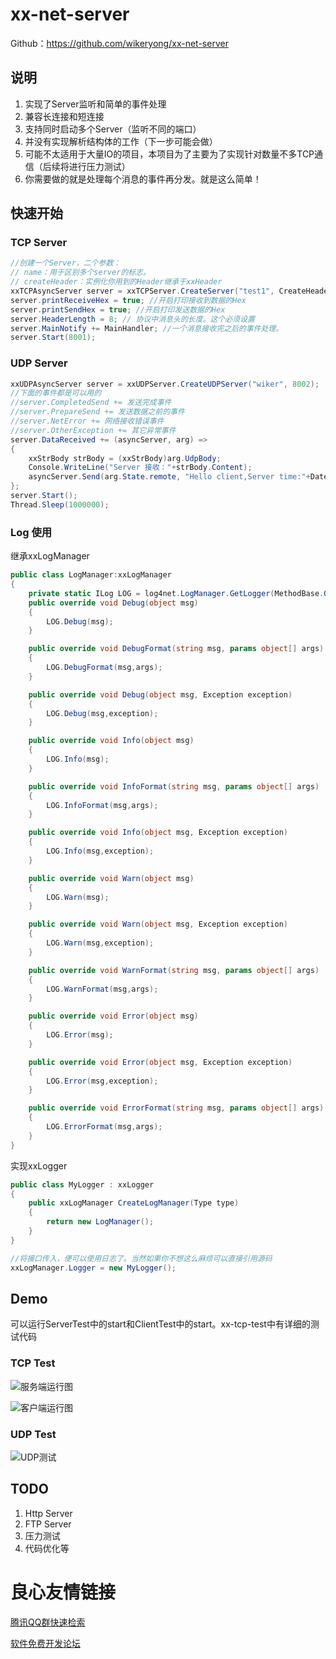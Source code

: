 # xx-net-server
Github：https://github.com/wikeryong/xx-net-server
## 说明


1. 实现了Server监听和简单的事件处理
2. 兼容长连接和短连接
3. 支持同时启动多个Server（监听不同的端口）
4. 并没有实现解析结构体的工作（下一步可能会做）
5. 可能不太适用于大量IO的项目，本项目为了主要为了实现针对数量不多TCP通信（后续将进行压力测试）
6. 你需要做的就是处理每个消息的事件再分发。就是这么简单！

## 快速开始
### TCP Server

``` C#
//创建一个Server，二个参数：
// name：用于区别多个server的标志。
// createHeader：实例化你用到的Header继承于xxHeader
xxTCPAsyncServer server = xxTCPServer.CreateServer("test1", CreateHeader);
server.printReceiveHex = true; //开启打印接收到数据的Hex
server.printSendHex = true; //开启打印发送数据的Hex
server.HeaderLength = 8; // 协议中消息头的长度。这个必须设置
server.MainNotify += MainHandler; //一个消息接收完之后的事件处理。
server.Start(8001);
```

### UDP Server
``` C#
xxUDPAsyncServer server = xxUDPServer.CreateUDPServer("wiker", 8002);
//下面的事件都是可以用的
//server.CompletedSend += 发送完成事件
//server.PrepareSend += 发送数据之前的事件
//server.NetError += 网络接收错误事件
//server.OtherException += 其它异常事件
server.DataReceived += (asyncServer, arg) =>
{
    xxStrBody strBody = (xxStrBody)arg.UdpBody;
    Console.WriteLine("Server 接收："+strBody.Content);
    asyncServer.Send(arg.State.remote, "Hello client,Server time:"+DateTime.Now);
};
server.Start();
Thread.Sleep(1000000);
```

### Log 使用
继承xxLogManager
``` C#
public class LogManager:xxLogManager
{
    private static ILog LOG = log4net.LogManager.GetLogger(MethodBase.GetCurrentMethod().DeclaringType);
    public override void Debug(object msg)
    {
        LOG.Debug(msg);
    }

    public override void DebugFormat(string msg, params object[] args)
    {
        LOG.DebugFormat(msg,args);
    }

    public override void Debug(object msg, Exception exception)
    {
        LOG.Debug(msg,exception);
    }

    public override void Info(object msg)
    {
        LOG.Info(msg);
    }

    public override void InfoFormat(string msg, params object[] args)
    {
        LOG.InfoFormat(msg,args);
    }

    public override void Info(object msg, Exception exception)
    {
        LOG.Info(msg,exception);
    }

    public override void Warn(object msg)
    {
        LOG.Warn(msg);
    }

    public override void Warn(object msg, Exception exception)
    {
        LOG.Warn(msg,exception);
    }

    public override void WarnFormat(string msg, params object[] args)
    {
        LOG.WarnFormat(msg,args);
    }

    public override void Error(object msg)
    {
        LOG.Error(msg);
    }

    public override void Error(object msg, Exception exception)
    {
        LOG.Error(msg,exception);
    }

    public override void ErrorFormat(string msg, params object[] args)
    {
        LOG.ErrorFormat(msg,args);
    }
}
```

实现xxLogger
``` C#
public class MyLogger : xxLogger
{
    public xxLogManager CreateLogManager(Type type)
    {
        return new LogManager();
    }
}

//将接口传入，便可以使用日志了。当然如果你不想这么麻烦可以直接引用源码
xxLogManager.Logger = new MyLogger();
```

## Demo
可以运行ServerTest中的start和ClientTest中的start。xx-tcp-test中有详细的测试代码
### TCP Test
![服务端运行图](images/tcp-1.png)

![客户端运行图](images/tcp-2.png)

### UDP Test
![UDP测试](images/udp-1.png)
## TODO
1. Http Server
2. FTP Server
3. 压力测试
4. 代码优化等 


 # 良心友情链接

[腾讯QQ群快速检索](http://u.720life.cn/s/8cf73f7c)

[软件免费开发论坛](http://u.720life.cn/s/bbb01dc0)